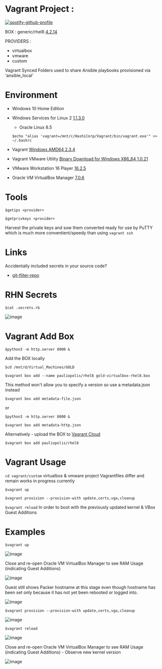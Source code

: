 # Vagrant Project : 

[![spotify-github-profile](https://spotify-github-profile.vercel.app/api/view?uid=1148941328&cover_image=true&theme=default&show_offline=false&background_color=121212&interchange=false&bar_color_cover=true)](https://spotify-github-profile.vercel.app/api/view?uid=1148941328&redirect=true)

BOX : generic/rhel8 [4.2.14](https://app.vagrantup.com/boxes/search)

PROVIDERS : 
* virtualbox
* vmware
* custom

Vagrant Synced Folders used to share Ansible playbooks provisioned via 'ansible_local'

# Environment
* Windows 10 Home Edition 
* Windows Services for Linux 2 [1.1.3.0](https://learn.microsoft.com/en-us/windows/wsl/install)
  * Oracle Linux 8.5
  
  
  ``$echo "alias 'vagrant=/mnt/c/HashiCorp/Vagrant/bin/vagrant.exe'" >> ~/.bashrc``
* Vagrant [Windows AMD64 2.3.4](https://releases.hashicorp.com/vagrant/2.3.4/vagrant_2.3.4_windows_amd64.msi)
* Vagrant VMware Utility [Binary Download for Windows X86_64 1.0.21](https://releases.hashicorp.com/vagrant-vmware-utility/1.0.21/vagrant-vmware-utility_1.0.21_x86_64.msi)
* VMware Workstation 16 Player [16.2.5](https://docs.vmware.com/en/VMware-Workstation-Player-for-Windows/16.0/com.vmware.player.win.using.doc/GUID-B8509247-258C-4B11-8637-5DABACEA4965.html)
* Oracle VM VirtualBox Manager [7.0.6](https://www.virtualbox.org/manual/ch01.html#intro-installing)

# Tools
``$getips <provider>``
  
``$getprivkeys <provider>``

Harvest the private keys and sow them converted ready for use by PuTTY which is much more conventient/speedy than using ``vagrant ssh``

# Links
Accidentally included secrets in your source code? 
* [git-filter-repo](https://github.com/newren/git-filter-repo)

# RHN Secrets
``$cat .secrets.rb``

![image](https://user-images.githubusercontent.com/14337141/226586884-51f173bd-2807-4c40-8d96-d1181dc58b91.png)

# Vagrant Add Box

``$python3 -m http.server 8000 &``

Add the BOX locally

``$cd /mnt/d/Virtual_Machines/GOLD`` 

``$vagrant box add --name pauliopolis/rhel8 gold-virtualbox-rhel8.box``

This method won't allow you to specify a version so use a metadata.json instead

``$vagrant box add metadata-file.json``

or


``$python3 -m http.server 8000 &``

``$vagrant box add metadata-http.json``


Alternatively - upload the BOX to [Vagrant Cloud](https://app.vagrantup.com/boxes/search)


``$vagrant box add pauliopolis/rhel8``

# Vagrant Usage

``cd vagrant/custom``
virtualbox & vmware project Vagrantfiles differ and remain works in progress currently

``$vagrant up``

``$vagrant provision --provision-with update,certs,vga,cleanup``

``$vagrant reload`` In order to boot with the previously updated kernel & VBox Guest Additions

# Examples

``$vagrant up``

![image](https://user-images.githubusercontent.com/14337141/233087797-b93a4198-f003-402e-b0ea-f8e6328ea4db.png)

Close and re-open Oracle VM VirtualBox Manager to see RAM Usage (indicating Guest Additions)

![image](https://user-images.githubusercontent.com/14337141/233069593-0400b5a1-0df5-4b60-a25b-c6e284bdd925.png)

Guest still shows Packer hostname at this stage even though hostname has been set only because it has not yet been rebooted or logged into.

![image](https://user-images.githubusercontent.com/14337141/233070051-46a09b8f-a4e2-4f68-9638-bb777197de6c.png)

``$vagrant provision --provision-with update,certs,vga,cleanup``

![image](https://user-images.githubusercontent.com/14337141/233112408-986e92c4-37f0-44fc-b763-be03c18d7647.png)

``$vagrant reload``

![image](https://user-images.githubusercontent.com/14337141/233114460-30d3441e-f9bc-41e9-939b-b2fb7620f710.png)

Close and re-open Oracle VM VirtualBox Manager to see RAM Usage (indicating Guest Additions) - Observe new kernel version

![image](https://user-images.githubusercontent.com/14337141/233114721-cc5260bc-0ace-4096-8e7b-b2451b467353.png)









